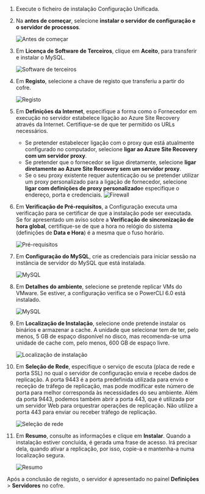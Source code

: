 1. Execute o ficheiro de instalação Configuração Unificada.
2. Na **antes de começar**, selecione **instalar o servidor de configuração e o servidor de processos**.

    ![Antes de começar](./media/site-recovery-add-configuration-server/combined-wiz1.png)

3. Em **Licença de Software de Terceiros**, clique em **Aceito**, para transferir e instalar o MySQL.

    ![Software de terceiros](./media/site-recovery-add-configuration-server/combined-wiz2.png)
4. Em **Registo**, selecione a chave de registo que transferiu a partir do cofre.

    ![Registo](./media/site-recovery-add-configuration-server/combined-wiz3.png)
5. Em **Definições da Internet**, especifique a forma como o Fornecedor em execução no servidor estabelece ligação ao Azure Site Recovery através da Internet. Certifique-se de que ter permitido os URLs necessários.

    - Se pretender estabelecer ligação com o proxy que está atualmente configurado no computador, selecione **ligar ao Azure Site Recovery com um servidor proxy**.
    - Se pretender que o fornecedor se ligue diretamente, selecione **ligar diretamente ao Azure Site Recovery sem um servidor proxy**.
    - Se o seu proxy existente requer autenticação ou se pretender utilizar um proxy personalizado para a ligação de fornecedor, selecione **ligar com definições de proxy personalizado**e especifique o endereço, porta e credenciais.
     ![Firewall](./media/site-recovery-add-configuration-server/combined-wiz4.png)
6. Em **Verificação de Pré-requisitos**, a Configuração executa uma verificação para se certificar de que a instalação pode ser executada. Se for apresentado um aviso sobre a **Verificação de sincronização de hora global**, certifique-se de que a hora no relógio do sistema (definições de **Data e Hora**) é a mesma que o fuso horário.

    ![Pré-requisitos](./media/site-recovery-add-configuration-server/combined-wiz5.png)
7. Em **Configuração do MySQL**, crie as credenciais para iniciar sessão na instância de servidor do MySQL que está instalada.

    ![MySQL](./media/site-recovery-add-configuration-server/combined-wiz6.png)
8. Em **Detalhes do ambiente**, selecione se pretende replicar VMs do VMware. Se estiver, a configuração verifica se o PowerCLI 6.0 está instalado.

    ![MySQL](./media/site-recovery-add-configuration-server/combined-wiz7.png)

9. Em **Localização de Instalação**, selecione onde pretende instalar os binários e armazenar a cache. A unidade que selecionar tem de ter, pelo menos, 5 GB de espaço disponível no disco, mas recomenda-se uma unidade de cache com, pelo menos, 600 GB de espaço livre.

    ![Localização de instalação](./media/site-recovery-add-configuration-server/combined-wiz8.png)
10. Em **Seleção de Rede**, especifique o serviço de escuta (placa de rede e porta SSL) no qual o servidor de configuração envia e recebe dados de replicação. A porta 9443 é a porta predefinida utilizada para envio e receção de tráfego de replicação, mas pode modificar este número de porta para melhor corresponda às necessidades do seu ambiente. Além da porta 9443, podemos também abrir a porta 443, que é utilizada por um servidor Web para orquestrar operações de replicação. Não utilize a porta 443 para enviar ou receber tráfego de replicação.

    ![Seleção de rede](./media/site-recovery-add-configuration-server/combined-wiz9.png)


11. Em **Resumo**, consulte as informações e clique em **Instalar**. Quando a instalação estiver concluída, é gerada uma frase de acesso. Irá precisar dela, quando ativar a replicação, por isso, copie-a e mantenha-a numa localização segura.

    ![Resumo](./media/site-recovery-add-configuration-server/combined-wiz10.png)

Após a conclusão de registo, o servidor é apresentado no painel **Definições** > **Servidores** no cofre.
